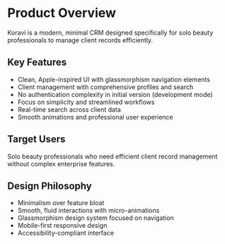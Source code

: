 # Product Overview

Koravi is a modern, minimal CRM designed specifically for solo beauty professionals to manage client records efficiently. 

## Key Features
- Clean, Apple-inspired UI with glassmorphism navigation elements
- Client management with comprehensive profiles and search
- No authentication complexity in initial version (development mode)
- Focus on simplicity and streamlined workflows
- Real-time search across client data
- Smooth animations and professional user experience

## Target Users
Solo beauty professionals who need efficient client record management without complex enterprise features.

## Design Philosophy
- Minimalism over feature bloat
- Smooth, fluid interactions with micro-animations
- Glassmorphism design system focused on navigation
- Mobile-first responsive design
- Accessibility-compliant interface